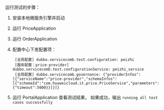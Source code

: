 运行测试的步骤：

1. 安装本地微服务引擎并启动
2. 运行 PriceApplication
3. 运行 OrderApplication
4. 配置中心下发配置项： 

        [全局配置] dubbo.servicecomb.test.configuration: peizhi
        [服务配置：price-provider] dubbo.servicecomb.test.configurationService: peizhi_service
        [全局配置] dubbo.servicecomb.governance: {"providerInfos":[{"serviceName":"price-provider","schemaInfos":[{"schemaId":"com.huaweicloud.it.price.PriceService","parameters":{"timeout":5000}}]}]}

5. 运行 PortalApplication 查看测试结果， 如果成功，输出 `running all test cases successfully`

